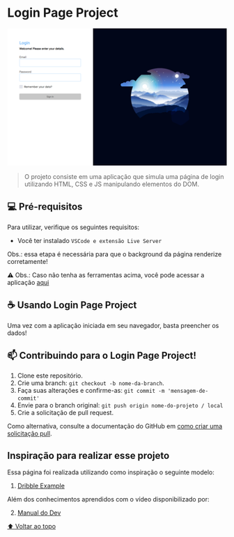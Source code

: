 # Login Page Project

<img src="login-example.png" alt="exemplo imagem">

> O projeto consiste em uma aplicação que simula uma página de login utilizando HTML, CSS e JS manipulando elementos do DOM.

## 💻 Pré-requisitos

Para utilizar, verifique os seguintes requisitos:

- Você ter instalado `VSCode e extensão Live Server`

Obs.: essa etapa é necessária para que o background da página renderize corretamente!

⚠️ Obs.: Caso não tenha as ferramentas acima, você pode acessar a aplicação <a href="https://login-page-project.vercel.app/" >aqui</a>

## ☕ Usando Login Page Project

Uma vez com a aplicação iniciada em seu navegador, basta preencher os dados!

## 📫 Contribuindo para o Login Page Project!

1. Clone este repositório.
2. Crie uma branch: `git checkout -b nome-da-branch`.
3. Faça suas alterações e confirme-as: `git commit -m 'mensagem-de-commit'`
4. Envie para o branch original: `git push origin nome-do-projeto / local`
5. Crie a solicitação de pull request.

Como alternativa, consulte a documentação do GitHub em [como criar uma solicitação pull](https://help.github.com/en/github/collaborating-with-issues-and-pull-requests/creating-a-pull-request).

## Inspiração para realizar esse projeto

Essa página foi realizada utilizando como inspiração o seguinte modelo:

1. [Dribble Example](https://dribbble.com/shots/17564792-Log-in-page-Untitled-UI)

Além dos conhecimentos aprendidos com o vídeo disponibilizado por:

2. [Manual do Dev](https://www.youtube.com/watch?v=tyVvNj-UvxM)

[⬆ Voltar ao topo](#login-page-project)<br>
